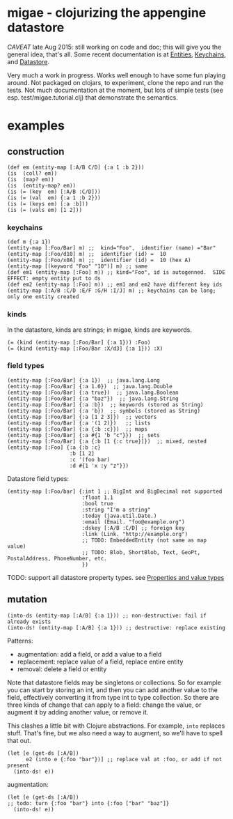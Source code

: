 # migae - clojurizing the appengine datastore

*CAVEAT* late Aug 2015: still working on code and doc; this will give
 you the general idea, that's all.  Some recent documentation is at
 [Entities](doc/Entities.md), [Keychains](doc/Keychain.md), and
 [Datastore](doc/Datastore.md).

Very much a work in progress.  Works well enough to have some fun
playing around.  Not packaged on clojars, to experiment, clone the
repo and run the tests.  Not much documentation at the moment, but
lots of simple tests (see esp. test/migae.tutorial.clj) that
demonstrate the semantics.


# examples

## construction

```
(def em (entity-map [:A/B C/D] {:a 1 :b 2}))
(is  (coll? em))
(is  (map? em))
(is  (entity-map? em))
(is (= (key  em) [:A/B :C/D]))
(is (= (val  em) {:a 1 :b 2}))
(is (= (keys em) [:a :b]))
(is (= (vals em) [1 2]))
```

### keychains

```
(def m {:a 1})
(entity-map [:Foo/Bar] m) ;;  kind="Foo",  identifier (name) ="Bar"
(entity-map [:Foo/d10] m) ;;  identifier (id) =  10
(entity-map [:Foo/x0A] m) ;;  identifier (id) =  10 (hex A)
(entity-map [(keyword "Foo" "10")] m) ;; same
(def em1 (entity-map [:Foo] m)) ;; kind="Foo", id is autogenned.  SIDE EFFECT: empty entity put to ds
(def em2 (entity-map [:Foo] m)) ;; em1 and em2 have different key ids
(entity-map [:A/B :C/D :E/F :G/H :I/J] m) ;; keychains can be long; only one entity created
```

### kinds

In the datastore, kinds are strings; in migae, kinds are keywords.

```
(= (kind (entity-map [:Foo/Bar] {:a 1})) :Foo)
(= (kind (entity-map [:Foo/Bar :X/d3] {:a 1})) :X)
```

### field types
```
(entity-map [:Foo/Bar] {:a 1})  ;; java.lang.Long
(entity-map [:Foo/Bar] {:a 1.0})  ;; java.lang.Double
(entity-map [:Foo/Bar] {:a true})  ;; java.lang.Boolean
(entity-map [:Foo/Bar] {:a "baz"})  ;; java.lang.String
(entity-map [:Foo/Bar] {:a :b})  ;; keywords (stored as String)
(entity-map [:Foo/Bar] {:a 'b})  ;; symbols (stored as String)
(entity-map [:Foo/Bar] {:a [1 2 3]})  ;; vectors
(entity-map [:Foo/Bar] {:a '(1 2)})   ;; lists
(entity-map [:Foo/Bar] {:a {:b :c}})  ;; maps
(entity-map [:Foo/Bar] {:a #{1 'b "c"}})  ;; sets
(entity-map [:Foo/Bar] {:a {:b [1 {:c true}]})  ;; mixed, nested
(entity-map [:Foo] {:a {:b :c}
                    :b [1 2]
                    :c '(foo bar)
                    :d #{1 'x :y "z"}})
```

Datastore field types:
```
(entity-map [:Foo/bar] {:int 1 ;; BigInt and BigDecimal not supported
                        :float 1.1
                        :bool true
						:string "I'm a string"
                        :today (java.util.Date.)
                        :email (Email. "foo@example.org")
                        :dskey [:A/B :C/D] ;; foreign key
                        :link (Link. "http://example.org")
						;; TODO: EmbeddedEntity (not same as map value)
                        ;; TODO: Blob, ShortBlob, Text, GeoPt, PostalAddress, PhoneNumber, etc.
                        })
```

TODO: support all datastore property types.  see [Properties and value types](https://cloud.google.com/appengine/docs/java/datastore/entities#Java_Properties_and_value_types)

## mutation

```
(into-ds (entity-map [:A/B] {:a 1})) ;; non-destructive: fail if already exists
(into-ds! (entity-map [:A/B] {:a 1})) ;; destructive: replace existing
```

Patterns:

* augmentation: add a field, or add a value to a field
* replacement:  replace value of a field, replace entire entity
* removal:  delete a field or entity

Note that datastore fields may be singletons or collections.  So for
example you can start by storing an int, and then you can add another
value to the field, effectively converting it from type int to type
collection.  So there are three kinds of change that can apply to a
field: change the value, or augment it by adding another value, or
remove it.

This clashes a little bit with Clojure abstractions.  For example,
`into` replaces stuff.  That's fine, but we also need a way to
augment, so we'll have to spell that out.

```
(let [e (get-ds [:A/B])
      e2 (into e {:foo "bar"})] ;; replace val at :foo, or add if not present
  (into-ds! e))
```

augmentation:

```
(let [e (get-ds [:A/B])
;; todo: turn {:foo "bar"} into {:foo ["bar" "baz"]}
  (into-ds! e))
```
